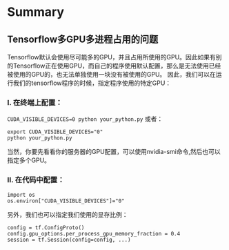 # Summary

## Tensorflow多GPU多进程占用的问题
Tensorflow默认会使用尽可能多的GPU，并且占用所使用的GPU。因此如果有别的Tensorflow正在使用GPU，而自己的程序使用默认配置，那么是无法使用已经被使用的GPU的，也无法单独使用一块没有被使用的GPU。 
因此，我们可以在运行我们的tensorflow程序的时候，指定程序使用的特定GPU：

### Ⅰ. 在终端上配置：
```CUDA_VISIBLE_DEVICES=0 python your_python.py```
或者：
```
export CUDA_VISIBLE_DEVICES="0"
python your_python.py
```
当然，你要先看看你的服务器的GPU配置，可以使用nvidia-smi命令,然后也可以指定多个GPU。

### Ⅱ. 在代码中配置：
```
import os
os.environ["CUDA_VISIBLE_DEVICES"]="0"
```
另外，我们也可以指定我们使用的显存比例：
```
config = tf.ConfigProto()
config.gpu_options.per_process_gpu_memory_fraction = 0.4
session = tf.Session(config=config, ...)
```

